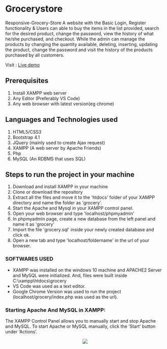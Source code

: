 # Grocerystore

Responsive-Grocery-Store
  A website with the Basic Login, Register functionality & Users can able to buy the items in the list provided, search for the desired product, change the password, view the history of what he/she purchased, and checkout. 
  While the admin can manage the products by changing the quantity available, deleting, inserting, updating the product, change the password and visit the history of the products purchased by all customers.
  
Visit : [Live demo](https://pro-online-grocery-store.000webhostapp.com/)

## Prerequisites
1. Install XAMPP web server
2. Any Editor (Preferably VS Code)
3. Any web browser with latest version(eg chrome)

## Languages and Technologies used
1. HTML5/CSS3
2. Bootstrap 4.1
3. JQuery (mainly used to create Ajax request)
4. XAMPP (A web server by Apache Friends)
5. Php
6. MySQL (An RDBMS that uses SQL)

## Steps to run the project in your machine
1. Download and install XAMPP in your machine
2. Clone or download the repository
3. Extract all the files and move it to the 'htdocs' folder of your XAMPP directory and name the folder as 'grocery'.
4. Start the Apache and Mysql in your XAMPP control panel.
5. Open your web browser and type 'localhost/phpmyadmin'
6. In phpmyadmin page, create a new database from the left panel and name it as 'grocery'
7. Import the file 'grocery.sql' inside your newly created database and click ok.
8. Open a new tab and type 'localhost/foldername' in the url of your browser.
    
### SOFTWARES USED
  - XAMPP was installed on the windows 10 machine and APACHE2 Server and MySQL were initialized. And, files were built inside C:\xampp\htdocs\grocery
  - VS Code was used as a text editor.
  - Google Chrome Version was used to run the project (localhost/grocery/index.php was used as the url).
  

### Starting Apache And MySQL in XAMPP:
  The XAMPP Control Panel allows you to manually start and stop Apache and MySQL. To start Apache or MySQL manually, click the ‘Start’ button under ‘Actions’.
  
  
<p align="center"><img src="https://user-images.githubusercontent.com/36665975/59350977-fcc68900-8d3a-11e9-9450-e5c478497caa.png"></p>

